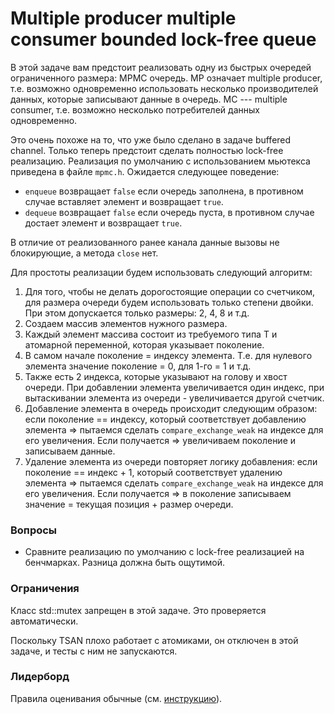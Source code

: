 # Multiple producer multiple consumer bounded lock-free queue

В этой задаче вам предстоит реализовать одну из быстрых очередей ограниченного размера: MPMC очередь. MP означает multiple producer, т.е. возможно одновременно использовать несколько
производителей данных, которые записывают данные в очередь. MC --- multiple consumer, т.е. возможно несколько потребителей данных одновременно.

Это очень похоже на то, что уже было сделано в задаче buffered channel. Только теперь предстоит сделать полностью lock-free реализацию.
Реализация по умолчанию с использованием мьютекса приведена в файле `mpmc.h`. Ожидается следующее поведение:
* `enqueue` возвращает `false` если очередь заполнена, в противном случае вставляет элемент и возвращает `true`.
* `dequeue` возвращает `false` если очередь пуста, в противном случае достает элемент и возвращает `true`.

В отличие от реализованного ранее канала данные вызовы не блокирующие, а метода `close` нет.

Для простоты реализации будем использовать следующий алгоритм:

1. Для того, чтобы не делать дорогостоящие операции со счетчиком, для размера очереди будем использовать только степени двойки. При этом допускается только размеры: 2, 4, 8 и т.д.
2. Создаем массив элементов нужного размера.
3. Каждый элемент массива состоит из требуемого типа T и атомарной переменной, которая указывает поколение.
4. В самом начале поколение = индексу элемента. Т.е. для нулевого элемента значение поколение = 0, для 1-го = 1 и т.д.
5. Также есть 2 индекса, которые указывают на голову и хвост очереди. При добавлении элемента увеличивается один индекс, при вытаскивании элемента из очереди - увеличивается другой счетчик.
6. Добавление элемента в очередь происходит следующим образом: если поколение == индексу, который соответствует добавлению элемента => пытаемся сделать `compare_exchange_weak` на индексе для его увеличения. Если получается => увеличиваем поколение и записываем данные.
7. Удаление элемента из очереди повторяет логику добавления: если поколение == индекс + 1, который соответствует удалению элемента => пытаемся сделать `compare_exchange_weak` на индексе для его увеличения. Если получается => в поколение записываем значение = текущая позиция + размер очереди.

### Вопросы
* Сравните реализацию по умолчанию с lock-free реализацией на бенчмарках. Разница должна быть ощутимой.

### Ограничения
Класс std::mutex запрещен в этой задаче. Это проверяется автоматически.

Поскольку TSAN плохо работает с атомиками, он отключен в этой задаче, и тесты с ним не запускаются.

### Лидерборд
Правила оценивания обычные (см. [инструкцию](https://gitlab.com/shad-cpp-course/tasks/blob/master/docs/setup.md)).